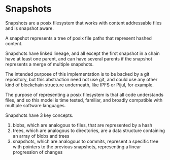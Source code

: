 # Snapshots

Snapshots are a posix filesystem that works with content addressable files and
is snapshot aware.

A snapshot represents a tree of posix file paths that represent hashed content.

Snapshots have linked lineage, and all except the first snapshot in a chain have
at least one parent, and can have several parents if the snapshot represents a
merge of multiple snapshots.

The intended purpose of this implementation is to be backed by a git repository,
but this abstraction need not use git, and could use any other kind of
blockchain structure underneath, like IPFS or Pijul, for example.

The purpose of representing a posix filesystem is that all code understands
files, and so this model is time tested, familiar, and broadly compatible with
multiple software languages.

Snapshots have 3 key concepts.

1. blobs, which are analogous to files, that are represented by a hash
1. trees, which are analogous to directories, are a data structure containing an
   array of blobs and trees
1. snapshots, which are analogous to commits, represent a specific tree with
   pointers to the previous snapshots, representing a linear progression of
   changes
